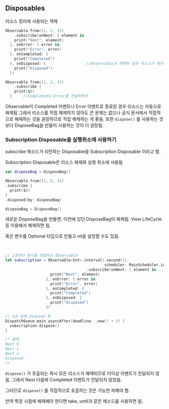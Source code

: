 

## Disposables

리소스 정리에 사용되는 객체



```swift
Observable.from([1, 2, 3])
	.subscribe(onNext: { element in
    print("Next", element)
  }, onError: { error in
    print("Error", error)
  }, onCompleted: { 
    print("Completed")
  }, onDisposed: {					//Observable과 관련된 모든 리소스가 제거된 후에 호출됨, Disposed는 Observable이 전달하는 이벤트가 아님. 리소스가 해제되는 시점에 자동으로 호출될 뿐임. 
    print("Disposed") 
  })

Observable.from([1, 2, 3])
	.subscribe {
    print($0)
  }		//Completed나 Error를 전달하면서 
```

Observable이 Completed 이벤트나 Error 이벤트로 종료된 경우 리소스는 자동으로 해제됨 그래서 리소스를 직접 해제하지 않아도 큰 문제는 없으나 공식 문서에서 직접적으로 해제하는 것을 권장하므로 직접 해제하는 게 좋음. 또한 `dispose()` 를 사용하는 것 보다 DisposeBag을 만들어 사용하는 것이 더 권장됨.





### Subscription Disposable을 실행취소에 사용하기

subscribe 메소드가 리턴하는 Disposable을 Subscription Disposable 이라고 함.

Subscription Disposable은 리소스 해제와 실행 취소에 사용됨

```swift
var disposeBag = DisposeBag()

Observable.from([1, 2, 3])
.subscribe {
  print($0)
}
.disposed(by: disposeBag)

disposeBag = DisposeBag()		
```

새로운 DisposeBag을 만들면, 이전에 있던 DisposeBag이 해제됨. View LifeCycle 등 이용해서 해제하면 됨.

혹은 변수를 Optional 타입으로 만들고 nil을 설정할 수도 있음.

<br>



```swift
// 1초마다 정수를 전달하는 Observable
let subscription = Observable<Int>.interval(.second(1),
                                            scheduler: MainScheduler.instance)
									.subscribe(onNext: { element in
                    print("Next", element)
                  }, onError: { error in
                    print("Error", error)
                  }, onCompleted: { 
                    print("Completed")
                  }, onDisposed: {
                    print("Disposed") 
                  })

// 3초 뒤에 dispose 함
DispatchQueue.main.asyncAfter(deadline: .now() + 3) {
  subscription.dispose()
}

/* 출력
Next 0
Next 1
Next 2
Disposed
*/
```



`dispose()` 가 호출되는 즉시 모든 리소스가 해제되므로 더이상 이벤트가 전달되지 않음. 그래서 Next 다음에 Completed 이벤트가 전달되지 않았음.

그러므로 `dispose()` 를 직접적으로 호출하는 것은 가능한 피해야 함. 

만약 특정 시점에 해제해야 한다면 take, until과 같은 메소드를 사용하면 됨.


